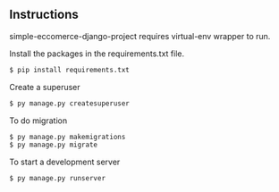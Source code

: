 
## Instructions

simple-eccomerce-django-project requires virtual-env wrapper to run.

Install the packages in the requirements.txt file.
```sh
$ pip install requirements.txt
```
Create a superuser
```sh
$ py manage.py createsuperuser
```

To do migration

```sh
$ py manage.py makemigrations
$ py manage.py migrate
```

To start a development server

```sh
$ py manage.py runserver
```

